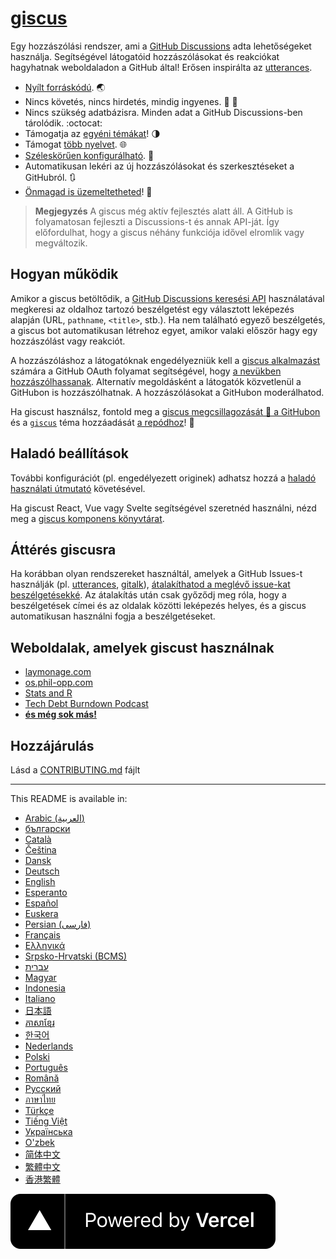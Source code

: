 # [giscus][giscus]

Egy hozzászólási rendszer, ami a [GitHub Discussions][discussions] adta lehetőségeket használja. Segítségével látogatóid hozzászólásokat és reakciókat hagyhatnak weboldaladon a GitHub által! Erősen inspirálta az [utterances][utterances].

- [Nyílt forráskódú][repo]. 🌏
- Nincs követés, nincs hirdetés, mindig ingyenes. 📡 🚫
- Nincs szükség adatbázisra. Minden adat a GitHub Discussions-ben tárolódik. :octocat:
- Támogatja az [egyéni témákat][creating-custom-themes]! 🌗
- Támogat [több nyelvet][multiple-languages]. 🌐
- [Széleskörűen konfigurálható][advanced-usage]. 🔧
- Automatikusan lekéri az új hozzászólásokat és szerkesztéseket a GitHubról. 🔃
- [Önmagad is üzemeltetheted][self-hosting]! 🤳

> **Megjegyzés**
> A giscus még aktív fejlesztés alatt áll. A GitHub is folyamatosan fejleszti a Discussions-t és annak API-ját. Így előfordulhat, hogy a giscus néhány funkciója idővel elromlik vagy megváltozik.

## Hogyan működik

Amikor a giscus betöltődik, a [GitHub Discussions keresési API][search-api] használatával megkeresi az oldalhoz tartozó beszélgetést egy választott leképezés alapján (URL, `pathname`, `<title>`, stb.). Ha nem található egyező beszélgetés, a giscus bot automatikusan létrehoz egyet, amikor valaki először hagy egy hozzászólást vagy reakciót.

A hozzászóláshoz a látogatóknak engedélyezniük kell a [giscus alkalmazást][giscus-app] számára a GitHub OAuth folyamat segítségével, hogy [a nevükben hozzászólhassanak][authorization]. Alternatív megoldásként a látogatók közvetlenül a GitHubon is hozzászólhatnak. A hozzászólásokat a GitHubon moderálhatod.

[giscus]: https://giscus.app
[discussions]: https://docs.github.com/en/discussions
[utterances]: https://github.com/utterance/utterances
[repo]: https://github.com/giscus/giscus
[advanced-usage]: https://github.com/giscus/giscus/blob/main/ADVANCED-USAGE.md
[creating-custom-themes]: https://github.com/giscus/giscus/blob/main/ADVANCED-USAGE.md#data-theme
[multiple-languages]: https://github.com/giscus/giscus/blob/main/CONTRIBUTING.md#adding-localizations
[self-hosting]: https://github.com/giscus/giscus/blob/main/SELF-HOSTING.md
[search-api]: https://docs.github.com/en/graphql/guides/using-the-graphql-api-for-discussions#search
[giscus-app]: https://github.com/apps/giscus
[authorization]: https://docs.github.com/en/developers/apps/identifying-and-authorizing-users-for-github-apps

<!-- configuration -->

Ha giscust használsz, fontold meg a [giscus megcsillagozását 🌟 a GitHubon][repo] és a [`giscus`][giscus-topic] téma hozzáadását [a repódhoz][topic-howto]! 🎉

## Haladó beállítások

További konfigurációt (pl. engedélyezett originek) adhatsz hozzá a [haladó használati útmutató][advanced-usage] követésével.

Ha giscust React, Vue vagy Svelte segítségével szeretnéd használni, nézd meg a [giscus komponens könyvtárat][giscus-component].

## Áttérés giscusra

Ha korábban olyan rendszereket használtál, amelyek a GitHub Issues-t használják (pl. [utterances][utterances], [gitalk][gitalk]), [átalakíthatod a meglévő issue-kat beszélgetésekké][convert]. Az átalakítás után csak győződj meg róla, hogy a beszélgetések címei és az oldalak közötti leképezés helyes, és a giscus automatikusan használni fogja a beszélgetéseket.

## Weboldalak, amelyek giscust használnak

- [laymonage.com][laymonage-website]
- [os.phil-opp.com][os-phil-opp]
- [Stats and R][statsandr]
- [Tech Debt Burndown Podcast][techdebtburndown]
- [**és még sok más!**][giscus-topic]

## Hozzájárulás

Lásd a [CONTRIBUTING.md][contributing] fájlt

[giscus-component]: https://github.com/giscus/giscus-component
[repo]: https://github.com/giscus/giscus
[giscus-topic]: https://github.com/topics/giscus
[topic-howto]: https://docs.github.com/en/github/administering-a-repository/classifying-your-repository-with-topics
[advanced-usage]: https://github.com/giscus/giscus/blob/main/ADVANCED-USAGE.md
[utterances]: https://github.com/utterance/utterances
[gitalk]: https://github.com/gitalk/gitalk
[convert]: https://docs.github.com/en/discussions/managing-discussions-for-your-community/moderating-discussions#converting-an-issue-to-a-discussion
[laymonage-website]: https://laymonage.com/posts/giscus
[os-phil-opp]: https://os.phil-opp.com
[statsandr]: https://statsandr.com
[techdebtburndown]: https://techdebtburndown.com
[contributing]: https://github.com/giscus/giscus/blob/main/CONTRIBUTING.md

<!-- end -->

---

This README is available in:

- [Arabic (العربية)](README.ar.md)
- [български](README.bg.md)
- [Català](README.ca.md)
- [Čeština](README.cs.md)
- [Dansk](README.da.md)
- [Deutsch](README.de.md)
- [English](README.md)
- [Esperanto](README.eo.md)
- [Español](README.es.md)
- [Euskera](README.eu.md)
- [Persian (فارسی)](README.fa.md)
- [Français](README.fr.md)
- [Ελληνικά](README.gr.md)
- [Srpsko-Hrvatski (BCMS)](README.hbs.md)
- [עברית](README.he.md)
- [Magyar](README.hu.md)
- [Indonesia](README.id.md)
- [Italiano](README.it.md)
- [日本語](README.ja.md)
- [ភាសាខ្មែរ](README.kh.md)
- [한국어](README.ko.md)
- [Nederlands](README.nl.md)
- [Polski](README.pl.md)
- [Português](README.pt.md)
- [Română](README.ro.md)
- [Русский](README.ru.md)
- [ภาษาไทย](README.th.md)
- [Türkçe](README.tr.md)
- [Tiếng Việt](README.vi.md)
- [Українська](README.uk.md)
- [O'zbek](README.uz.md)
- [简体中文](README.zh-CN.md)
- [繁體中文](README.zh-TW.md)
- [香港繁體](README.zh-HK.md)

[![Powered by Vercel](public/powered-by-vercel.svg)][vercel]

[vercel]: https://vercel.com/?utm_source=giscus&utm_campaign=oss
